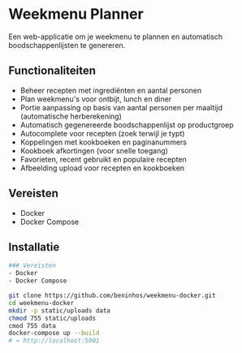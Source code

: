 # Weekmenu Planner

Een web-applicatie om je weekmenu te plannen en automatisch boodschappenlijsten te genereren.

## Functionaliteiten

- Beheer recepten met ingrediënten en aantal personen
- Plan weekmenu's voor ontbijt, lunch en diner
- Portie aanpassing op basis van aantal personen per maaltijd (automatische herberekening)
- Automatisch gegenereerde boodschappenlijst op productgroep
- Autocomplete voor recepten (zoek terwijl je typt)
- Koppelingen met kookboeken en paginanummers
- Kookboek afkortingen (voor snelle toegang)
- Favorieten, recent gebruikt en populaire recepten
- Afbeelding upload voor recepten en kookboeken

## Vereisten

- Docker
- Docker Compose

## Installatie
```bash
### Vereisten
- Docker
- Docker Compose

git clone https://github.com/beninhos/weekmenu-docker.git
cd weekmenu-docker
mkdir -p static/uploads data
chmod 755 static/uploads 
cmod 755 data
docker-compose up --build
# → http://localhost:5001

